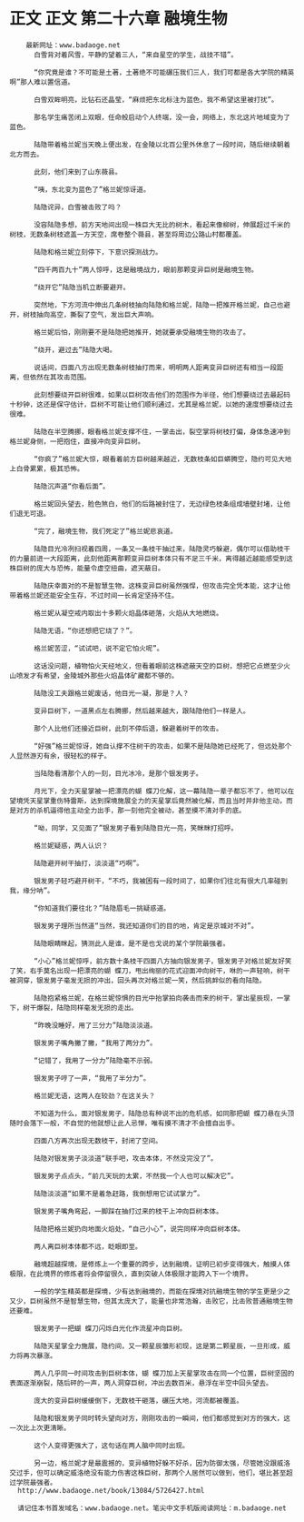 # 正文 正文 第二十六章 融境生物
        最新网址：www.badaoge.net
          白雪背对着风雪，平静的望着三人，“来自星空的学生，战技不错”。
      
          “你究竟是谁？不可能是土著，土著绝不可能碾压我们三人，我们可都是各大学院的精英啊”那人难以置信道。
      
          白雪双眸明亮，比钻石还晶莹，“麻烦把东北标注为蓝色，我不希望这里被打扰”。
      
          那名学生痛苦闭上双眼，任命般启动个人终端，没一会，网络上，东北这片地域变为了蓝色。
      
          陆隐带着格兰妮当天晚上便出发，在金陵以北百公里外休息了一段时间，随后继续朝着北方而去。
      
          此刻，他们来到了山东薇县。
      
          “咦，东北变为蓝色了”格兰妮惊讶道。
      
          陆隐诧异，白雪被击败了吗？
      
          没容陆隐多想，前方天地间出现一株巨大无比的树木，看起来像柳树，伸展超过千米的树枝，无数条树枝遮盖一方天空，席卷整个薇县，甚至将周边公路山村都覆盖。
      
          陆隐和格兰妮立刻停下，下意识探测战力。
      
          “四千两百九十”两人惊呼，这是融境战力，眼前那颗变异巨树是融境生物。
      
          “绕开它”陆隐当机立断要避开。
      
          突然地，下方河流中伸出几条树枝抽向陆隐和格兰妮，陆隐一把推开格兰妮，自己也避开，树枝抽向高空，撕裂了空气，发出巨大声响。
      
          格兰妮后怕，刚刚要不是陆隐把她推开，她就要承受融境生物的攻击了。
      
          “绕开，避过去”陆隐大喝。
      
          说话间，四面八方出现无数条树枝抽打而来，明明两人距离变异巨树还有相当一段距离，但依然在其攻击范围。
      
          此刻想要绕开巨树很难，如果以巨树攻击他们的范围作为半径，他们想要绕过去最起码十秒钟，这还是保守估计，巨树不可能让他们顺利通过，尤其是格兰妮，以她的速度想要绕过去很难。
      
          陆隐在半空腾挪，眼看格兰妮支撑不住，一掌击出，裂空掌将树枝打偏，身体急速冲到格兰妮身侧，一把抱住，直接冲向变异巨树。
      
          “你疯了”格兰妮大惊，眼看着前方巨树越来越近，无数枝条如巨蟒腾空，隐约可见大地上白骨累累，极其恐怖。
      
          陆隐沉声道“你看后面”。
      
          格兰妮回头望去，脸色煞白，他们的后路被封住了，无边绿色枝条组成墙壁封堵，让他们退无可退。
      
          “完了，融境生物，我们死定了”格兰妮悲哀道。
      
          陆隐目光冷冽扫视着四周，一条又一条枝干抽过来，陆隐灵巧躲避，偶尔可以借助枝干的力量前进一大段距离，此刻他距离那颗变异巨树本体只有不足三千米，离得越近越能感受到这株巨树的庞大与恐怖，能量令虚空扭曲，遮天蔽日。
      
          陆隐庆幸面对的不是智慧生物，这株变异巨树虽然强悍，但攻击完全凭本能，这才让他带着格兰妮还能安全生存，不过时间一长肯定坚持不住。
      
          格兰妮从凝空戒内取出十多颗火焰晶体砸落，火焰从大地燃烧。
      
          陆隐无语，“你还想把它烧了？”。
      
          格兰妮苦涩，“试试吧，说不定它怕火呢”。
      
          这话没问题，植物怕火天经地义，但看着眼前这株遮蔽天空的巨树，想把它点燃至少火山喷发才有希望，金陵城外那些火焰晶体矿藏都不够的。
      
          陆隐没工夫跟格兰妮废话，他目光一凝，那是？人？
      
          变异巨树下，一道黑点左右腾挪，然后越来越大，跟陆隐他们一样是人。
      
          那个人比他们还接近巨树，此刻不停后退，躲避着树干的攻击。
      
          “好强”格兰妮惊讶，她自认撑不住树干的攻击，如果不是陆隐她已经死了，但远处那个人显然游刃有余，很轻松的样子。
      
          当陆隐看清那个人的一刻，目光冰冷，是那个银发男子。
      
          月光下，全力天星掌被一把漂亮的蝴 蝶刀化解，这一幕陆隐一辈子都忘不了，他可以在望境凭天星掌重伤特雷斯，达到探境施展全力的天星掌后竟然被化解，而且当时并非他主动，而是对方的杀机逼得他主动全力出手，那一刻他完全被动，甚至摸不清对手的底。
      
          “呦，同学，又见面了”银发男子看到陆隐目光一亮，笑眯眯打招呼。
      
          格兰妮疑惑，两人认识？
      
          陆隐避开树干抽打，淡淡道“巧啊”。
      
          银发男子轻巧避开树干，“不巧，我被困有一段时间了，如果你们往北有很大几率碰到我，缘分呐”。
      
          “你知道我们要往北？”陆隐眉毛一挑疑惑道。
      
          银发男子理所当然道“当然，我还知道你们的目的地，肯定是京城对不对”。
      
          陆隐眼睛眯起，猜测此人是谁，是不是也戈说的某个学院最强者。
      
          “小心”格兰妮惊呼，前方数十条枝干四面八方抽向银发男子，银发男子对格兰妮友好笑了笑，右手莫名出现一把漂亮的蝴 蝶刀，甩出绚丽的花式迎面冲向树干，咻的一声轻响，树干被洞穿，银发男子毫发无损的冲出，回头再次对格兰妮一笑，然后挑衅似的看向陆隐。
      
          陆隐抱紧格兰妮，在格兰妮惊惧的目光中抬掌拍向袭击而来的树干，掌出星辰现，一掌下，树干爆裂，陆隐同样毫发无损的走出。
      
          “昨晚没睡好，用了三分力”陆隐淡淡道。
      
          银发男子嘴角撇了撇，“我用了两分力”。
      
          “记错了，我用了一分力”陆隐毫不示弱。
      
          银发男子哼了一声，“我用了半分力”。
      
          格兰妮无语，这两人在较劲？在这关头？
      
          不知道为什么，面对银发男子，陆隐总有种说不出的危机感，如同那把蝴 蝶刀悬在头顶随时会落下一般，不自觉的他就想让此人忌惮，唯有摸不清才不会擅自出手。
      
          四面八方再次出现无数枝干，封闭了空间。
      
          陆隐对银发男子淡淡道“联手吧，攻击本体，不然没完没了”。
      
          银发男子点点头，“前几天玩的太累，不然我一个人也可以解决它”。
      
          陆隐淡淡道“如果不是着急赶路，我倒想用它试试掌力”。
      
          银发男子嘴角弯起，一脚踩在抽打过来的枝干上冲向巨树本体。
      
          陆隐把格兰妮扔向地面火焰处，“自己小心”，说完同样冲向巨树本体。
      
          两人离巨树本体都不远，眨眼即至。
      
          融境超越探境，是修炼上一个重要的跨步，达到融境，证明已初步变得强大，触摸人体极限，在此境界的修炼者将会停留很久，直到突破人体极限才能跨入下一个境界。
      
          一般的学生精英都是探境，少有达到融境的，而能在探境对抗融境生物的学生更是少之又少，巨树虽然不是智慧生物，但其太庞大了，能量也非常浩瀚，击败它，比击败普通融境生物还要难。
      
          银发男子一把蝴 蝶刀闪烁白光化作流星冲向巨树。
      
          陆隐天星掌全力施展，隐约间，又一颗星辰雏形初现，这是第二颗星辰，一旦形成，威力将再次暴涨。
      
          两人几乎同一时间攻击到巨树本体，蝴 蝶刀加上天星掌攻击在同一个位置，巨树坚固的表面逐渐崩裂，随后砰的一声，两人洞穿巨树，冲出去数百米，悬浮在半空中回头望去。
      
          庞大的变异巨树缓缓倒下，无数枝干砸落，碾压大地，河流都被覆盖。
      
          陆隐和银发男子同时转头望向对方，刚刚攻击的一瞬间，他们都感觉到对方的强大，这一次比上次更清晰。
      
          这个人变得更强大了，这句话在两人脑中同时出现。
      
          另一边，格兰妮才是最震撼的，变异植物好躲不好杀，因为防御太强，尽管她没跟威洛交过手，但可以确定威洛绝没有能力伤害这株巨树，那两个人居然可以做到，他们，堪比甚至超过学院最强者。
      http://www.badaoge.net/book/13084/5726427.html
      
      请记住本书首发域名：www.badaoge.net。笔尖中文手机版阅读网址：m.badaoge.net
